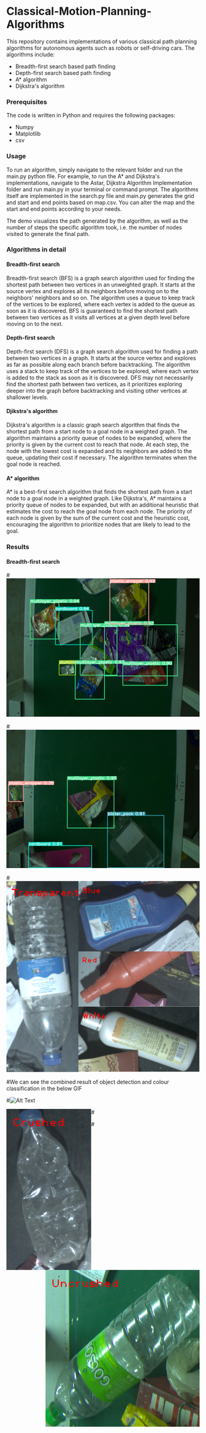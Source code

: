 # Classical-Motion-Planning-Algorithms

This repository contains implementations of various classical path planning algorithms for autonomous agents such as robots or self-driving cars. The algorithms include:
- Breadth-first search based path finding
- Depth-first search based path finding
- A* algorithm
- Dijkstra's algorithm

### Prerequisites
The code is written in Python and requires the following packages:
- Numpy
- Matplotlib
- csv 

### Usage
To run an algorithm, simply navigate to the relevant folder and run the main.py python file. For example, to run the A* and Dijkstra's implementations, navigate to the Astar, Dijkstra Algorithm Implementation folder and run main.py in your terminal or command prompt. The algorithms itself are implemented in the search.py file and main.py generates the grid and start and end points based on map.csv. You can alter the map and the start and end points according to your needs.

The demo visualizes the path generated by the algorithm, as well as the number of steps the specific algorithm took, i.e. the number of nodes visited to generate the final path.

### Algorithms in detail

#### Breadth-first search
Breadth-first search (BFS) is a graph search algorithm used for finding the shortest path between two vertices in an unweighted graph. It starts at the source vertex and explores all its neighbors before moving on to the neighbors' neighbors and so on. The algorithm uses a queue to keep track of the vertices to be explored, where each vertex is added to the queue as soon as it is discovered. BFS is guaranteed to find the shortest path between two vertices as it visits all vertices at a given depth level before moving on to the next.

#### Depth-first search
Depth-first search (DFS) is a graph search algorithm used for finding a path between two vertices in a graph. It starts at the source vertex and explores as far as possible along each branch before backtracking. The algorithm uses a stack to keep track of the vertices to be explored, where each vertex is added to the stack as soon as it is discovered. DFS may not necessarily find the shortest path between two vertices, as it prioritizes exploring deeper into the graph before backtracking and visiting other vertices at shallower levels.

#### Djikstra's algorithm
Dijkstra's algorithm is a classic graph search algorithm that finds the shortest path from a start node to a goal node in a weighted graph. The algorithm maintains a priority queue of nodes to be expanded, where the priority is given by the current cost to reach that node. At each step, the node with the lowest cost is expanded and its neighbors are added to the queue, updating their cost if necessary. The algorithm terminates when the goal node is reached.

#### A* algorithm
A* is a best-first search algorithm that finds the shortest path from a start node to a goal node in a weighted graph. Like Dijkstra's, A* maintains a priority queue of nodes to be expanded, but with an additional heuristic that estimates the cost to reach the goal node from each node. The priority of each node is given by the sum of the current cost and the heuristic cost, encouraging the algorithm to prioritize nodes that are likely to lead to the goal.

### Results

#### Breadth-first search


#![alt text](https://github.com/mayankbansal82/CV_internship/blob/main/images/frame_6.png)

#![alt text](https://github.com/mayankbansal82/CV_internship/blob/main/images/frame_68.png)


#![alt text](https://github.com/mayankbansal82/CV_internship/blob/main/images/My%20project-1(2).png)

#We can see the combined result of object detection and colour classification in the below GIF

#![Alt Text](https://github.com/mayankbansal82/CV_internship/blob/main/images/ezgif.com-gif-maker.gif)


#<img align="left" src="https://github.com/mayankbansal82/CV_internship/blob/main/images/crushed_2.png">

#<img align="right" src="https://github.com/mayankbansal82/CV_internship/blob/main/images/uncrushed_1.png">



